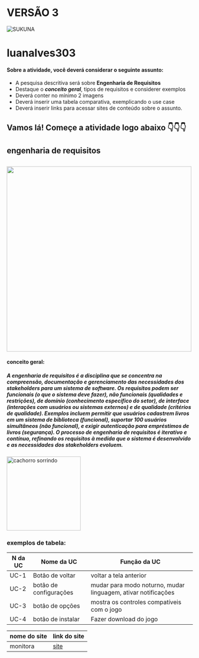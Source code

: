 # VERSÃO 3

![SUKUNA](https://i.pinimg.com/originals/82/9c/15/829c15633cef94444c681910dfedd23b.gif)

# luanalves303

#### Sobre a atividade, você deverá considerar o seguinte assunto:

- A pesquisa descritiva será sobre **Engenharia de Requisitos**
- Destaque o **_conceito geral_**, tipos de requisitos e considerer exemplos
- Deverá conter no mínimo 2 imagens
- Deverá inserir uma tabela comparativa, exemplicando o use case
- Deverá inserir links para acessar sites de conteúdo sobre o assunto.




## Vamos lá! Começe a atividade logo abaixo 👇👇👇

## engenharia de requisitos <h2>

<img src="https://slideplayer.com.br/slide/1449640/3/images/12/Desenvolvimento+de+um+Sistema.jpg" width="500px">

#### conceito geral: <h4>

##### A engenharia de requisitos é a disciplina que se concentra na compreensão, documentação e gerenciamento das necessidades dos stakeholders para um sistema de software. Os requisitos podem ser funcionais (o que o sistema deve fazer), não funcionais (qualidades e restrições), de domínio (conhecimento específico do setor), de interface (interações com usuários ou sistemas externos) e de qualidade (critérios de qualidade). Exemplos incluem permitir que usuários cadastrem livros em um sistema de biblioteca (funcional), suportar 100 usuários simultâneos (não funcional), e exigir autenticação para empréstimos de livros (segurança). O processo de engenharia de requisitos é iterativo e contínuo, refinando os requisitos à medida que o sistema é desenvolvido e as necessidades dos stakeholders evoluem. <h5>

<img src="https://a-static.mlcdn.com.br/450x450/engenharia-de-requisitos-brasport/book7/9788574527901/f7ca00fc9859fa25e0769fd13afc9ab7.jpeg" alt="cachorro sorrindo" width="200px">

### exemplos de tabela: 
| N da UC | Nome da UC             | Função da UC                                                  |
|---------|------------------------|---------------------------------------------------------------|
| UC-1    | Botão de voltar        | voltar a tela anterior                                        |
| UC-2    | botão de configurações | mudar para modo noturno, mudar linguagem, ativar notificações |
| UC-3    | botão de opções        | mostra os controles compatíveis com o jogo                    |
| UC-4    | botão de instalar      | Fazer download do jogo                                        |


| nome do site  | link do site                                                                                                                                                                                         |
|---------------|------------------------------------------------------------------------------------------------------------------------------------------------------------------------------------------------------|
| monitora      | [site](https://www.monitoratec.com.br/blog/servico-de-engenharia-de-requisitos/#:~:text=A%20engenharia%20de%20requisitos%20oferece,de%20desenvolvimento%2C%20opera%C3%A7%C3%A3o%20e%20manuten%C3%A7%C3%A3o.) |
